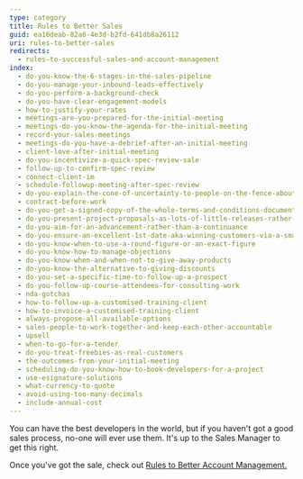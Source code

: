 ```yaml
---
type: category
title: Rules to Better Sales
guid: ea16deab-82a6-4e3d-b2fd-641db8a26112
uri: rules-to-better-sales
redirects:
  - rules-to-successful-sales-and-account-management
index:
  - do-you-know-the-6-stages-in-the-sales-pipeline
  - do-you-manage-your-inbound-leads-effectively
  - do-you-perform-a-background-check
  - do-you-have-clear-engagement-models
  - how-to-justify-your-rates
  - meetings-are-you-prepared-for-the-initial-meeting
  - meetings-do-you-know-the-agenda-for-the-initial-meeting
  - record-your-sales-meetings
  - meetings-do-you-have-a-debrief-after-an-initial-meeting
  - client-love-after-initial-meeting
  - do-you-incentivize-a-quick-spec-review-sale
  - follow-up-to-confirm-spec-review
  - connect-client-im
  - schedule-followup-meeting-after-spec-review
  - do-you-explain-the-cone-of-uncertainty-to-people-on-the-fence-about-agile
  - contract-before-work
  - do-you-get-a-signed-copy-of-the-whole-terms-and-conditions-document-not-just-the-last-page
  - do-you-present-project-proposals-as-lots-of-little-releases-rather-than-one-big-price
  - do-you-aim-for-an-advancement-rather-than-a-continuance
  - do-you-ensure-an-excellent-1st-date-aka-winning-customers-via-a-smaller-specification-review
  - do-you-know-when-to-use-a-round-figure-or-an-exact-figure
  - do-you-know-how-to-manage-objections
  - do-you-know-when-and-when-not-to-give-away-products
  - do-you-know-the-alternative-to-giving-discounts
  - do-you-set-a-specific-time-to-follow-up-a-prospect
  - do-you-follow-up-course-attendees-for-consulting-work
  - nda-gotchas
  - how-to-follow-up-a-customised-training-client
  - how-to-invoice-a-customised-training-client
  - always-propose-all-available-options
  - sales-people-to-work-together-and-keep-each-other-accountable
  - upsell
  - when-to-go-for-a-tender
  - do-you-treat-freebies-as-real-customers
  - the-outcomes-from-your-initial-meeting
  - scheduling-do-you-know-how-to-book-developers-for-a-project
  - use-esignature-solutions
  - what-currency-to-quote
  - avoid-using-too-many-decimals
  - include-annual-cost
---
```


You can have the best developers in the world, but if you haven't got a good sales process, no-one will ever use them. It's up to the Sales Manager to get this right.

Once you've got the sale, check out [Rules to Better Account Management.](/rules-to-better-account-management)
